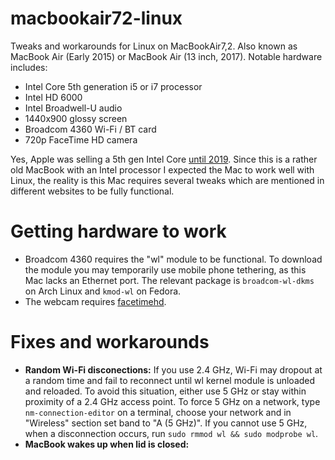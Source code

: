 # macbookair72-linux
Tweaks and workarounds for Linux on MacBookAir7,2. Also known as MacBook Air (Early 2015) or MacBook Air (13 inch, 2017). Notable hardware includes:
* Intel Core 5th generation i5 or i7 processor
* Intel HD 6000
* Intel Broadwell-U audio
* 1440x900 glossy screen
* Broadcom 4360 Wi-Fi / BT card
* 720p FaceTime HD camera

Yes, Apple was selling a 5th gen Intel Core [until 2019](https://everymac.com/systems/apple/macbook-air/specs/macbook-air-core-i5-1.8-13-2017-specs.html). Since this is a rather old MacBook with an Intel processor I expected the Mac to work well with Linux, the reality is this Mac requires several tweaks which are mentioned in different websites to be fully functional.
# Getting hardware to work
* Broadcom 4360 requires the "wl" module to be functional. To download the module you may temporarily use mobile phone tethering, as this Mac lacks an Ethernet port. The relevant package is `broadcom-wl-dkms` on Arch Linux and `kmod-wl` on Fedora.
* The webcam requires [facetimehd](https://github.com/patjak/facetimehd).
# Fixes and workarounds
* **Random Wi-Fi disconections:** If you use 2.4 GHz, Wi-Fi may dropout at a random time and fail to reconnect until wl kernel module is unloaded and reloaded. To avoid this situation, either use 5 GHz or stay within proximity of a 2.4 GHz access point. To force 5 GHz on a network, type `nm-connection-editor` on a terminal, choose your network and in "Wireless" section set band to "A (5 GHz)". If you cannot use 5 GHz, when a disconnection occurs, run `sudo rmmod wl && sudo modprobe wl`.
* **MacBook wakes up when lid is closed:** 
